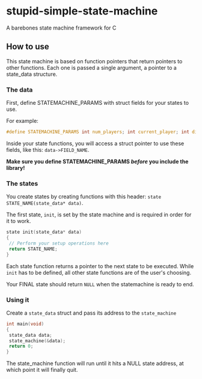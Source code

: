 # stupid-simple-state-machine
A barebones state machine framework for C

## How to use
This state machine is based on function pointers that return pointers
to other functions. Each one is passed a single argument, a pointer
to a state_data structure. 

### The data
First, define STATEMACHINE_PARAMS with struct fields for your states to use.

For example: 

```c
#define STATEMACHINE_PARAMS int num_players; int current_player; int dice[6]; char* message;
```
Inside your state functions, you will access a struct pointer to use these fields, like this: `data->FIELD_NAME`.

**Make sure you define STATEMACHINE_PARAMS *before* you include the library!**

### The states
You create states by creating functions with this header: `state STATE_NAME(state_data* data)`.

The first state, `init`, is set by the state machine and is required in order for it to work.
```c
state init(state_data* data)
{
 // Perform your setup operations here
 return STATE_NAME;
}
```
Each state function returns a pointer to the next state to be executed. While `init` has to be defined, all other state functions are of the user's choosing.

Your FINAL state should return `NULL` when the statemachine is ready to end.

### Using it
Create a `state_data` struct and pass its address to the `state_machine`
```c
int main(void)
{	
 state_data data;
 state_machine(&data);
 return 0;
}
```
The state_machine function will run until it hits a NULL state address, at which point it will finally quit.
